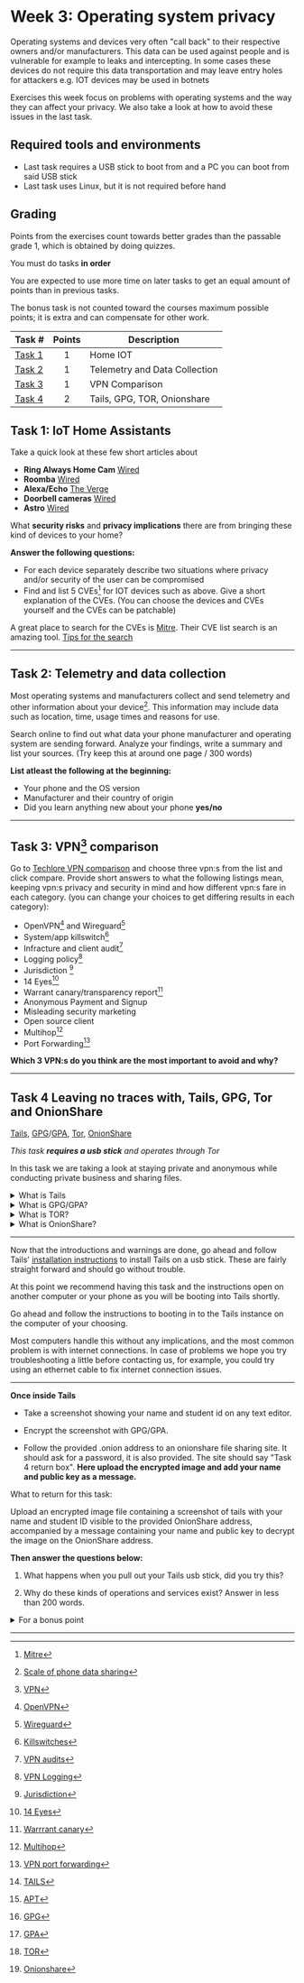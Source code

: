 # **Week 3: Operating system privacy** 

Operating systems and devices very often "call back" to their respective owners and/or manufacturers. This data can be used against people and is vulnerable for example to leaks and intercepting. In some cases these devices do not require this data transportation and may leave entry holes for attackers e.g. IOT devices may be used in botnets 

Exercises this week focus on problems with operating systems and the way they can affect your privacy. We also take a look at how to avoid these issues in the last task.

## Required tools and environments

  - Last task requires a USB stick to boot from and a PC you can boot from said USB stick
  - Last task uses Linux, but it is not required before hand

## Grading

Points from the exercises count towards better grades than the passable grade 1, which is obtained by doing quizzes.

You must do tasks **in order**

You are expected to use more time on later tasks to get an equal amount of points than in previous tasks.

The bonus task is not counted toward the courses maximum possible points; it is extra and can compensate for other work.

Task #|Points|Description|
-----|:---:|----------|
[Task 1](#task-1-iot-home-assistants) | 1 | Home IOT
[Task 2](#task-2-telemetry-and-data-collection) | 1 | Telemetry and Data Collection
[Task 3](#task-3-vpn3-comparison) | 1 | VPN Comparison
[Task 4](#task-4-leaving-no-traces-with-tails-gpg-tor-and-onionshare) | 2 | Tails, GPG, TOR, Onionshare

## **Task 1:** IoT Home Assistants

Take a quick look at these few short articles about

- **Ring Always Home Cam** [Wired](https://www.wired.com/story/ring-always-home-cam-september-2021/)
- **Roomba** [Wired](https://www.wired.com/story/amazon-irobot-roomba-acquisition-data-privacy/)
- **Alexa/Echo** [The Verge](https://www.theverge.com/2022/4/28/23047026/amazon-alexa-voice-data-targeted-ads-research-report)
- **Doorbell cameras** [Wired](https://www.wired.com/story/ring-hacks-exemplify-iot-security-crisis/)
- **Astro** [Wired](https://www.wired.com/story/amazon-astro/)

What **security risks** and **privacy implications** there are from bringing these kind of devices to your home?

**Answer the following questions:**

- For each device separately describe two situations where privacy and/or security of the user can be compromised
- Find and list 5 CVEs[^1] for IOT devices such as above. Give a short explanation of the CVEs. (You can choose the devices and CVEs yourself and the CVEs can be patchable)

A great place to search for the CVEs is [Mitre](https://cve.mitre.org/index.html). Their CVE list search is an amazing tool. [Tips for the search](https://cve.mitre.org/find/search_tips.html)

---

## **Task 2:** Telemetry and data collection

Most operating systems and manufacturers collect and send telemetry and other information about your device[^2]. This information may include data such as location, time, usage times and reasons for use. 

Search online to find out what data your phone manufacturer and operating system are sending forward. Analyze your findings, write a summary and list your sources. (Try keep this at around one page / 300 words)

**List atleast the following at the beginning:**

- Your phone and the OS version
- Manufacturer and their country of origin
- Did you learn anything new about your phone **yes/no**

---

## **Task 3:** VPN[^3] comparison

Go to [Techlore VPN comparison](https://techlore.tech/vpn) and choose three vpn:s from the list and click compare.
Provide short answers to what the following listings mean, keeping vpn:s privacy and security in mind and how different vpn:s fare in each category. (you can change your choices to get differing results in each category):
* OpenVPN[^4] and Wireguard[^5]
* System/app killswitch[^6]
* Infracture and client audit[^7]
* Logging policy[^8]
* Jurisdiction [^9]
* 14 Eyes[^10]
* Warrant canary/transparency report[^11]
* Anonymous Payment and Signup
* Misleading security marketing
* Open source client
* Multihop[^12]
* Port Forwarding[^13]

**Which 3 VPN:s do you think are the most important to avoid and why?**

---

## **Task 4** Leaving no traces with, Tails, GPG, Tor and OnionShare

[Tails](https://tails.boum.org/), [GPG](https://www.gnupg.org/software/index.html)/[GPA](https://www.gnupg.org/related_software/gpa/index.html), [Tor](https://www.torproject.org/), [OnionShare](https://onionshare.org/) 


*This task **requires a usb stick** and operates through Tor*

In this task we are taking a look at staying private and anonymous while conducting private business and sharing files.

<details>
<summary>What is Tails</summary>
<br>

Tails(The Amnesiac Incognito Live System)[^14] is a Linux operating system distribution focused heavily on protecting the user from surveillance and censorship as well as keeping the user private. The portable operating system runs from a live usb installation and routes everything you do online through Tor. Being an amnesiac live system the system forgets everything everytime you unplug your usb stick, that means always starting with an untracked system. **NOTE** Privacy and security gains are assuming that your Tails download was not compromised, and your BIOS, firmware and hardware are not compromised [More on this](https://tails.boum.org/doc/about/warnings/index.en.html).

The recommended way to install Tails is through their [official installation instructions](https://tails.boum.org/install/index.en.html), **note that your usb stick will be wiped clean.** Other installation means are **HEAVILY DISCOURAGED** as they do not guarantee proper operations and may result in identity leakage or traces on computers. 

After installing **DO NOT UPDATE THE SYSTEM WITH APT[^19]**, this might break the operating system or the packages, Tails releases upgrades every six weeks.

</details>

<details>
<summary>What is GPG/GPA?</summary>
<br>

GPG[^15][^16] is a complete and free implementation of OpenPGP stadard. GPG has an extensive list of features and libraries, it can for example be used to manage your keys, sign and encrypt your data and create TLS server certificates.  GPA is GUI application for GPG.

Here in this task we are using it to encrypt an image file; a screenshot of your Tails instance with your name and Student ID.

[More on this](https://www.gnupg.org/faq/gnupg-faq.html)

</details>

<details>
<summary>What is TOR?</summary>
<br>

You should by now be a bit familiar atleast with Tor[^17] and aware of it's capabilities and limitations. Tor(The Onion Router) is free and open-source designed for enabling anonymous communications. Here you can find a little bit about [perfect anonymity](https://support.torproject.org/faq/#faq_staying-anonymous), in short, it's generally impossible. 

Tor network consists of thousands of relays worldwide concealing user's location and usage. Tor attempts to protect the privacy of it's users and enable the ability to communicate freely and confidentially.

For more and precise information on how Tor networks and browsers operate, refer their own [site](https://www.torproject.org/), their documentation is vast and of high quality

</details>

<details>
<summary>What is OnionShare?</summary>
<br>

Onionshare[^18] is a privacy focused open-source tool for chatting, hosting websites and sending and receiving files anonymously using Tor. Tails comes with onionshare installed and features at least the GUI application. 

We are using Onionshare here to send an encrypted image with a message to the provided [.onion address](https://en.wikipedia.org/wiki/.onion).

</details>

---

Now that the introductions and warnings are done, go ahead and follow Tails' [installation instructions](https://tails.boum.org/install/index.en.html) to install Tails on a usb stick. These are fairly straight forward and should go without trouble.

At this point we recommend having this task and the instructions open on another computer or your phone as you will be booting into Tails shortly. 

Go ahead and follow the instructions to booting in to the Tails instance on the computer of your choosing.

Most computers handle this without any implications, and the most common problem is with internet connections. In case of problems we hope you try troubleshooting a little before contacting us, for example, you could try using an ethernet cable to fix internet connection issues.

---

**Once inside Tails**

- Take a screenshot showing your name and student id on any text editor.

- Encrypt the screenshot with GPG/GPA.

- Follow the provided .onion address to an onionshare file sharing site. It should ask for a password, it is also provided. The site should say "Task 4 return box". **Here upload the encrypted image and add your name and public key as a message.**

What to return for this task:

Upload an encrypted image file containing a screenshot of tails with your name and student ID visible to the provided OnionShare address, accompanied by a message containing your name and public key to decrypt the image on the OnionShare address. 

**Then answer the questions below:**

1. What happens when you pull out your Tails usb stick, did you try this?

2. Why do these kinds of operations and services exist? Answer in less than 200 words.

<details>
<summary>For a bonus point</summary>
<br>

Set up a static website with just your name on it with Onionshare, keep in mind this should be made visible. Provide the .onion address and possible password with your answers. Your site should be up for time of the in class exercise time, it is at this time we check the sites.

</details>

---

[^1]: [Mitre](https://cve.mitre.org/index.html)
[^2]: [Scale of phone data sharing](https://www.ed.ac.uk/news/2021/extensive-scale-of-phone-data-sharing-revealed)
[^3]: [VPN](https://en.wikipedia.org/wiki/Virtual_private_network)
[^4]: [OpenVPN](https://fi.wikipedia.org/wiki/OpenVPN)
[^5]: [Wireguard](https://fi.wikipedia.org/wiki/WireGuard)
[^6]: [Killswitches](https://www.techtarget.com/whatis/definition/kill-switch)
[^7]: [VPN audits](https://www.techradar.com/features/vpn-audits-what-do-they-mean-and-why-are-they-important)
[^8]: [VPN Logging](https://www.vpnuniversity.com/learn/what-do-vpn-really-log)
[^9]: [Jurisdiction](https://medium.com/@gershwin.aaron/one-of-the-essential-features-of-a-high-quality-vpn-service-is-a-no-logs-policy-d570a02622dd)
[^10]: [14 Eyes](https://en.wikipedia.org/wiki/UKUSA_Agreement#9_Eyes,_14_Eyes,_and_other_%22third_parties%22)
[^11]: [Warrrant canary](https://www.cloudflare.com/learning/privacy/what-is-warrant-canary/)
[^12]: [Multihop](https://www.comparitech.com/blog/vpn-privacy/multi-hop-vpn/)
[^13]: [VPN port forwarding](https://surfshark.com/blog/vpn-port-forwarding)
[^14]: [TAILS](https://tails.boum.org/)
[^15]: [GPG](ttps://www.gnupg.org/software/index.html)
[^16]: [GPA](https://www.gnupg.org/related_software/gpa/index.html)
[^17]: [TOR](https://www.torproject.org/)
[^18]: [Onionshare](https://onionshare.org/)
[^19]: [APT](https://ubuntu.com/server/docs/package-management)